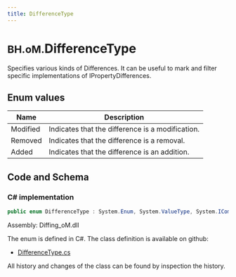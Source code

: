 ```yaml
---
title: DifferenceType
---
```


# <small>BH.oM.</small>**DifferenceType**

Specifies various kinds of Differences. It can be useful to mark and filter specific implementations of IPropertyDifferences.

## Enum values

| Name            | Description                                                    |
|-----------------|----------------------------------------------------------------|
| Modified |  Indicates that the difference is a modification.  |
| Removed |  Indicates that the difference is a removal.  |
| Added |  Indicates that the difference is an addition.  |


## Code and Schema

### C# implementation

``` C# title="C#"
public enum DifferenceType : System.Enum, System.ValueType, System.IComparable, System.ISpanFormattable, System.IFormattable, System.IConvertible
```

Assembly: Diffing_oM.dll

The enum is defined in C#. The class definition is available on github:

- [DifferenceType.cs](https://github.com/BHoM/BHoM/blob/develop/Diffing_oM/DifferenceType.cs)

All history and changes of the class can be found by inspection the history.

